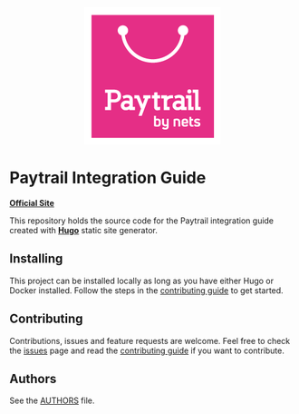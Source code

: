 <div style="text-align: center">
    <img src="static/logo.png" alt="Paytrail" />
</div>

# Paytrail Integration Guide

[**Official Site**](https://docs.paytrail.com)

This repository holds the source code for the Paytrail integration guide created with [**Hugo**][hugo] static site generator.

## Installing

This project can be installed locally as long as you have either Hugo or Docker installed. Follow the steps in the [contributing guide](CONTRIBUTING.md) to get started.

## Contributing

Contributions, issues and feature requests are welcome.
Feel free to check the [issues][issues] page and read the [contributing guide](CONTRIBUTING.md) if you want to contribute.

[hugo]: https://gohugo.io/
[issues]: https://github.com/paytrail/documentation/issues

## Authors

See the [AUTHORS](AUTHORS.md) file.
